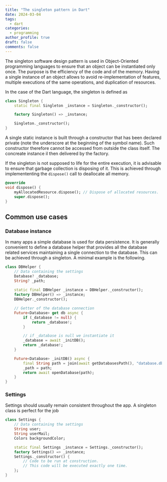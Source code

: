 ```yaml
---
title: "The singleton pattern in Dart"
date: 2024-03-04
tags:
  - dart
categories:
  - programming
author_profile: true
draft: false
comments: false
---
```


The singleton software design pattern is used in Object-Oriented programming languages to ensure that an object can be instantiated only once. The purpose is the efficiency of the code and of the memory. Having a single instance of an object allows to avoid re-implementation of features, multiple executions of the same operations, and duplication of resources.

In the case of the Dart language, the singleton is defined as

```dart
class Singleton {
    static final Singleton _instance = Singleton._constructor();

    factory Singleton() => _instance;

    Singleton._constructor();
}
```

A single static instance is built through a constructor that has been declared private (note the underscore at the beginning of the symbol name). Such constructor therefore cannot be accessed from outside the class itself. The concreate instance il then delivered by the factory.

If the singleton is not supposed to life for the entire execution, it is advisable to ensure that garbage collection is disposing of it. This is achieved through implemententing the `dispose()` call to deallocate all memory.

```dart
@override
void dispose() {
    myAllocatedResource.dispose(); // Dispose of allocated resources.
    super.dispose();
}
```

## Common use cases

### Database instance

In many apps a simple database is used for data persistence. It is generally convenient to define a database helper that provides all the database related services maintaining a single connection to the database. This can be achieved through a singleton. A minimal example is the following.

```dart
class DBHelper {
    // Data containing the settings
    Database? _database;
    String? _path;
    
    static final DBHelper _instance = DBHelper._constructor();
    factory DBHelper() => _instance;
    DBHelper._constructor();

    // Getter of the database connection
    Future<Database> get db async {
        if (_database != null) {
            return _database!;
        }

        // if _database is null we instantiate it
        _database = await _initDB();
        return _database!;
    }

    Future<Database> _initDB() async {
        final String path = join(await getDatabasesPath(), "database.db");
        _path = path;
        return await openDatabase(path);
    }
}
```

### Settings

Settings should usually remain consistent throughout the app. A singleton class is perfect for the job

```dart
class Settings {
    // Data containing the settings
    String user;
    String userMail;
    Colors backgroundColor;

    static final Settings _instance = Settings._constructor();
    factory Settings() => _instance;
    Settings._constructor() {
        // Code to be run at construction.
        // This code will be executed exactly one time.
    };
}
```
